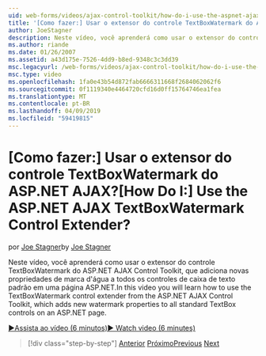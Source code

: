 ```yaml
---
uid: web-forms/videos/ajax-control-toolkit/how-do-i-use-the-aspnet-ajax-textboxwatermark-control-extender
title: '[Como fazer:] Usar o extensor do controle TextBoxWatermark do ASP.NET AJAX? | Microsoft Docs'
author: JoeStagner
description: Neste vídeo, você aprenderá como usar o extensor do controle TextBoxWatermark do ASP.NET AJAX Control Toolkit, que adiciona novas propriedades de marca d'água a um...
ms.author: riande
ms.date: 01/26/2007
ms.assetid: a43d175e-7526-4dd9-b8ed-9348c3c3dd39
msc.legacyurl: /web-forms/videos/ajax-control-toolkit/how-do-i-use-the-aspnet-ajax-textboxwatermark-control-extender
msc.type: video
ms.openlocfilehash: 1fa0e43b54d872fab6666311668f2684062062f6
ms.sourcegitcommit: 0f1119340e4464720cfd16d0ff15764746ea1fea
ms.translationtype: MT
ms.contentlocale: pt-BR
ms.lasthandoff: 04/09/2019
ms.locfileid: "59419815"
---
```

# <a name="how-do-i-use-the-aspnet-ajax-textboxwatermark-control-extender"></a><span data-ttu-id="25099-104">[Como fazer:] Usar o extensor do controle TextBoxWatermark do ASP.NET AJAX?</span><span class="sxs-lookup"><span data-stu-id="25099-104">[How Do I:] Use the ASP.NET AJAX TextBoxWatermark Control Extender?</span></span>

<span data-ttu-id="25099-105">por [Joe Stagner](https://github.com/JoeStagner)</span><span class="sxs-lookup"><span data-stu-id="25099-105">by [Joe Stagner](https://github.com/JoeStagner)</span></span>

<span data-ttu-id="25099-106">Neste vídeo, você aprenderá como usar o extensor do controle TextBoxWatermark do ASP.NET AJAX Control Toolkit, que adiciona novas propriedades de marca d'água a todos os controles de caixa de texto padrão em uma página ASP.NET.</span><span class="sxs-lookup"><span data-stu-id="25099-106">In this video you will learn how to use the TextBoxWatermark control extender from the ASP.NET AJAX Control Toolkit, which adds new watermark properties to all standard TextBox controls on an ASP.NET page.</span></span>

[<span data-ttu-id="25099-107">&#9654;Assista ao vídeo (6 minutos)</span><span class="sxs-lookup"><span data-stu-id="25099-107">&#9654; Watch video (6 minutes)</span></span>](https://channel9.msdn.com/Blogs/ASP-NET-Site-Videos/how-do-i-use-the-aspnet-ajax-textboxwatermark-control-extender)

> [!div class="step-by-step"]
> <span data-ttu-id="25099-108">[Anterior](how-do-i-use-the-aspnet-ajax-cascadingdropdown-control-extender.md)
> [Próximo](how-do-i-use-the-aspnet-ajax-popup-control-extender.md)</span><span class="sxs-lookup"><span data-stu-id="25099-108">[Previous](how-do-i-use-the-aspnet-ajax-cascadingdropdown-control-extender.md)
[Next](how-do-i-use-the-aspnet-ajax-popup-control-extender.md)</span></span>
